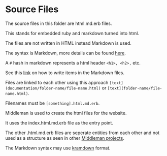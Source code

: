 # Source Files

The source files in this folder are html.md.erb files.

This stands for embedded ruby and markdown turned into html.

The files are not written in HTML instead Markdown is used.

The syntax is Markdown, more details can be found [here](https://daringfireball.net/projects/markdown/).

A `#` hash in markdown represents a html header `<h1>, <h2>,` etc.

See this [link](https://tdt-documentation.london.cloudapps.digital/write_docs/content/#write-your-content) on how to write items in the Markdown files.

Files are linked to each other using this approach `[text](documentation/folder-name/file-name.html)` or `[text](folder-name/file-name.html)`.

Filenames must be `[something].html.md.erb`.

Middleman is used to create the html files for the website.

It uses the index.html.md.erb file as the entry point.

The other .html.md.erb files are seperate entities from each other and not used as a structure as seen in other [Middleman projects](https://tdt-documentation.london.cloudapps.digital/configure_project/structure_docs/#structure-your-documentation).

The Markdown syntax may use [kramdown](https://kramdown.gettalong.org/syntax.html) format.
